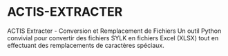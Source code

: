 # ACTIS-EXTRACTER
ACTIS Extracter - Conversion et Remplacement de Fichiers Un outil Python convivial pour convertir des fichiers SYLK en fichiers Excel (XLSX) tout en effectuant des remplacements de caractères spéciaux.
